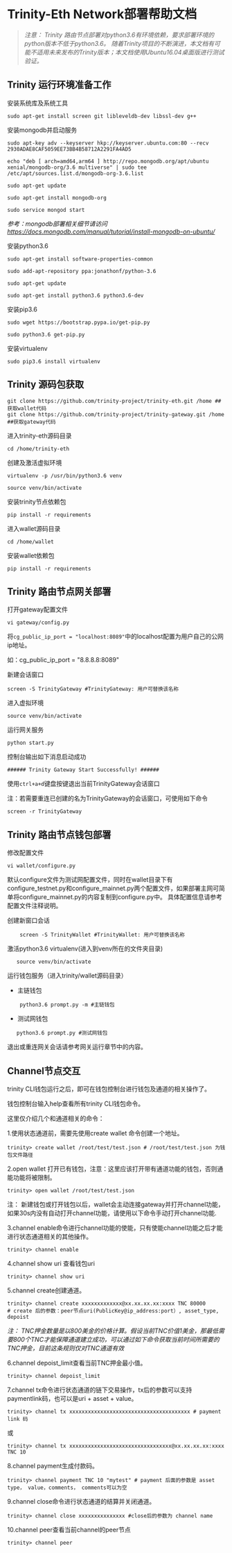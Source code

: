 # Trinity-Eth Network部署帮助文档

> *注意：
> Trinity 路由节点部署对python3.6有环境依赖，要求部署环境的python版本不低于python3.6。
> 随着Trinity项目的不断演进，本文档有可能不适用未来发布的Trinity版本；本文档使用Ubuntu16.04桌面版进行测试验证。*

## Trinity 运行环境准备工作

安装系统库及系统工具

``` shell
sudo apt-get install screen git libleveldb-dev libssl-dev g++
```
安装mongodb并启动服务


``` shell
sudo apt-key adv --keyserver hkp://keyserver.ubuntu.com:80 --recv 2930ADAE8CAF5059EE73BB4B58712A2291FA4AD5

echo "deb [ arch=amd64,arm64 ] http://repo.mongodb.org/apt/ubuntu xenial/mongodb-org/3.6 multiverse" | sudo tee /etc/apt/sources.list.d/mongodb-org-3.6.list

sudo apt-get update

sudo apt-get install mongodb-org

sudo service mongod start

```

*参考：mongodb部署相关细节请访问 https://docs.mongodb.com/manual/tutorial/install-mongodb-on-ubuntu/*

安装python3.6

``` shell
sudo apt-get install software-properties-common

sudo add-apt-repository ppa:jonathonf/python-3.6

sudo apt-get update

sudo apt-get install python3.6 python3.6-dev
```

安装pip3.6

``` shell
sudo wget https://bootstrap.pypa.io/get-pip.py

sudo python3.6 get-pip.py
```

安装virtualenv

``` shell
sudo pip3.6 install virtualenv
```

## Trinity 源码包获取

``` shell
git clone https://github.com/trinity-project/trinity-eth.git /home ##获取wallet代码
git clone https://github.com/trinity-project/trinity-gateway.git /home ##获取gateway代码
```



进入trinity-eth源码目录

``` shell
cd /home/trinity-eth
```

创建及激活虚拟环境

``` shell
virtualenv -p /usr/bin/python3.6 venv

source venv/bin/activate
```

安装trinity节点依赖包

``` shell
pip install -r requirements
```

进入wallet源码目录

``` shell
cd /home/wallet
```

安装wallet依赖包

``` shell
pip install -r requirements
```

## Trinity 路由节点网关部署

打开gateway配置文件

```shell
vi gateway/config.py
```

将`cg_public_ip_port = "localhost:8089"`中的localhost配置为用户自己的公网ip地址。

如：cg_public_ip_port = "8.8.8.8:8089"

新建会话窗口

``` shell
screen -S TrinityGateway #TrinityGateway: 用户可替换该名称
```

进入虚拟环境

``` shell
source venv/bin/activate
```

运行网关服务

``` shell
python start.py
```

控制台输出如下消息启动成功

```shell
###### Trinity Gateway Start Successfully! ######

```

使用`ctrl+a+d`键盘按键退出当前TrinityGateway会话窗口

注：若需要重连已创建的名为TrinityGateway的会话窗口，可使用如下命令

```shell
screen -r TrinityGateway
```

## Trinity 路由节点钱包部署

修改配置文件

``` shell
vi wallet/configure.py 
```
默认configure文件为测试网配置文件，同时在wallet目录下有configure_testnet.py和configure_mainnet.py两个配置文件，如果部署主网可简单将configure_mainnet.py的内容复制到configure.py中。
具体配置信息请参考配置文件注释说明。


创建新窗口会话

``` shell
    screen -S TrinityWallet #TrinityWallet: 用户可替换该名称
```

激活python3.6 virtualenv(进入到venv所在的文件夹目录)

``` shell
   source venv/bin/activate
```

运行钱包服务（进入trinity/wallet源码目录）

- 主链钱包

``` shell
    python3.6 prompt.py -m #主链钱包
```

- 测试网钱包

```shell
   python3.6 prompt.py #测试网钱包
```

退出或重连网关会话请参考网关运行章节中的内容。

## Channel节点交互

trinity CLI钱包运行之后，即可在钱包控制台进行钱包及通道的相关操作了。

钱包控制台输入help查看所有trinity CLI钱包命令。

这里仅介绍几个和通道相关的命令：

1.使用状态通道前，需要先使用create wallet 命令创建一个地址。

```shell
trinity> create wallet /root/test/test.json # /root/test/test.json 为钱包文件路径
```

2.open wallet 打开已有钱包，注意：这里应该打开带有通道功能的钱包，否则通能功能将被限制。

```shell
trinity> open wallet /root/test/test.json
```

注：
新建钱包或打开钱包以后，wallet会主动连接gateway并打开channel功能，如果30s内没有自动打开channel功能，请使用以下命令手动打开channel功能.

3.channel enable命令进行channel功能的使能，只有使能channel功能之后才能进行状态通道相关的其他操作。

```shell
trinity> channel enable 
```

4.channel show uri 查看钱包uri

```shell
trinity> channel show uri
```

5.channel create创建通道。

```shell
trinity> channel create xxxxxxxxxxxxx@xx.xx.xx.xx:xxxx TNC 80000 
# create 后的参数：peer节点uri(PublicKey@ip_address:port）, asset_type, depoist
```

*注：
TNC押金数量是以800美金的价格计算。假设当前TNC价值1美金，那最低需要800个TNC才能保障通道建立成功，可以通过如下命令获取当前时间所需要的TNC押金，目前这条规则仅对TNC通道有效*

6.channel depoist_limit查看当前TNC押金最小值。

```shell
trinity> channel depoist_limit
```

7.channel tx命令进行状态通道的链下交易操作，tx后的参数可以支持paymentlink码，也可以是uri + asset + value。

```shell
trinity> channel tx xxxxxxxxxxxxxxxxxxxxxxxxxxxxxxxxxxxxxxx # payment link 码
```

或

``` shell
trinity> channel tx xxxxxxxxxxxxxxxxxxxxxxxxxxxxxxxxx@xx.xx.xx.xx:xxxx TNC 10
```

8.channel payment生成付款码。

```shell
trinity> channel payment TNC 10 "mytest" # payment 后面的参数是 asset type， value，comments， comments可以为空
```

9.channel close命令进行状态通道的结算并关闭通道。

```shell
trinity> channel close xxxxxxxxxxxxxxx #close后的参数为 channel name
```

10.channel peer查看当前channel的peer节点

```shell
trinity> channel peer
```